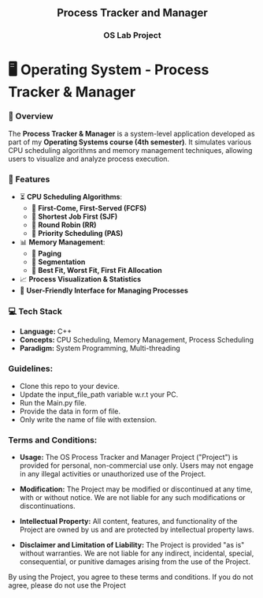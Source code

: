
<div align="center">
<h2> Process Tracker and Manager </h2>
<h3> OS Lab Project </h3>
</div>

# 🖥️ Operating System - Process Tracker & Manager  

### 📌 Overview  
The **Process Tracker & Manager** is a system-level application developed as part of my **Operating Systems course (4th semester)**. It simulates various CPU scheduling algorithms and memory management techniques, allowing users to visualize and analyze process execution.  

### 🎯 Features  
- ⏳ **CPU Scheduling Algorithms**:  
  - 🔹 **First-Come, First-Served (FCFS)**  
  - 🔹 **Shortest Job First (SJF)**  
  - 🔹 **Round Robin (RR)**  
  - 🔹 **Priority Scheduling (PAS)**  
- 📊 **Memory Management**:  
  - 🔹 **Paging**  
  - 🔹 **Segmentation**  
  - 🔹 **Best Fit, Worst Fit, First Fit Allocation**  
- 📈 **Process Visualization & Statistics**  
- 🚀 **User-Friendly Interface for Managing Processes**  

### 💻 Tech Stack  
- **Language:** C++  
- **Concepts:** CPU Scheduling, Memory Management, Process Scheduling  
- **Paradigm:** System Programming, Multi-threading  



### Guidelines:
- Clone this repo to your device.
- Update the input_file_path variable w.r.t your PC.
- Run the Main.py file.
- Provide the data in form of file.
- Only write the name of file with extension.

### Terms and Conditions:
- **Usage:** The OS Process Tracker and Manager Project ("Project") is provided for personal, non-commercial use only. Users may not engage in any illegal activities or unauthorized use of the Project.

- **Modification:** The Project may be modified or discontinued at any time, with or without notice. We are not liable for any such modifications or discontinuations.

- **Intellectual Property:** All content, features, and functionality of the Project are owned by us and are protected by intellectual property laws.

- **Disclaimer and Limitation of Liability:** The Project is provided "as is" without warranties. We are not liable for any indirect, incidental, special, consequential, or punitive damages arising from the use of the Project.

By using the Project, you agree to these terms and conditions. If you do not agree, please do not use the Project

